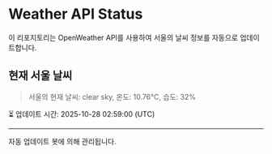 
# Weather API Status

이 리포지토리는 OpenWeather API를 사용하여 서울의 날씨 정보를 자동으로 업데이트합니다.

## 현재 서울 날씨
> 서울의 현재 날씨: clear sky, 온도: 10.76°C, 습도: 32%

⏳ 업데이트 시간: 2025-10-28 02:59:00 (UTC)

---
자동 업데이트 봇에 의해 관리됩니다.
